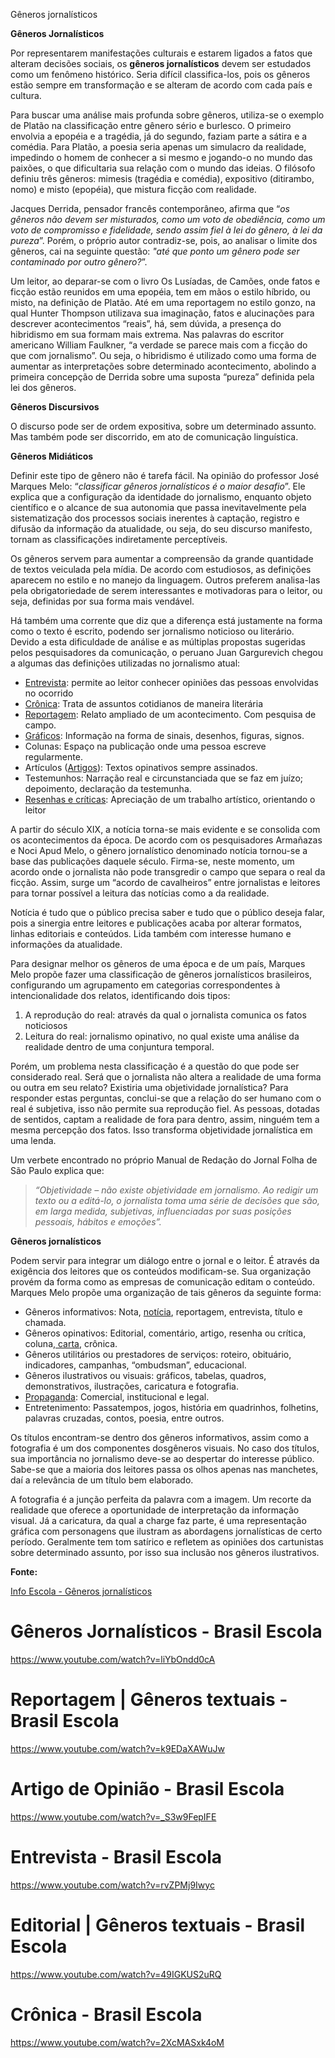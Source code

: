 Gêneros jornalísticos

**Gêneros Jornalísticos**

Por representarem manifestações culturais e estarem ligados a fatos que alteram decisões sociais, os **gêneros jornalísticos** devem ser estudados como um fenômeno histórico. Seria difícil classifica-los, pois os gêneros estão sempre em transformação e se alteram de acordo com cada país e cultura.

Para buscar uma análise mais profunda sobre gêneros, utiliza-se o exemplo de Platão na classificação entre gênero sério e burlesco. O primeiro envolvia a epopéia e a tragédia, já do segundo, faziam parte a sátira e a comédia. Para Platão, a poesia seria apenas um simulacro da realidade, impedindo o homem de conhecer a si mesmo e jogando-o no mundo das paixões, o que dificultaria sua relação com o mundo das ideias. O filósofo definiu três gêneros: mimesis (tragédia e comédia), expositivo (ditirambo, nomo) e misto (epopéia), que mistura ficção com realidade.

Jacques Derrida, pensador francês contemporâneo, afirma que “*os gêneros não devem ser misturados, como um voto de obediência, como um voto de compromisso e fidelidade, sendo assim fiel à lei do gênero, à lei da pureza*”. Porém, o próprio autor contradiz-se, pois, ao analisar o limite dos gêneros, cai na seguinte questão: *"até que ponto um gênero pode ser contaminado por outro gênero?*”.

Um leitor, ao deparar-se com o livro Os Lusíadas, de Camões, onde fatos e ficção estão reunidos em uma epopéia, tem em mãos o estilo híbrido, ou misto, na definição de Platão. Até em uma reportagem no estilo gonzo, na qual Hunter Thompson utilizava sua imaginação, fatos e alucinações para descrever acontecimentos “reais”, há, sem dúvida, a presença do hibridismo em sua formam mais extrema. Nas palavras do escritor americano William Faulkner, “a verdade se parece mais com a ficção do que com jornalismo”. Ou seja, o hibridismo é utilizado como uma forma de aumentar as interpretações sobre determinado acontecimento, abolindo a primeira concepção de Derrida sobre uma suposta “pureza” definida pela lei dos gêneros.

**Gêneros Discursivos**

O discurso pode ser de ordem expositiva, sobre um determinado assunto. Mas também pode ser discorrido, em ato de comunicação linguística.

**Gêneros Midiáticos**

Definir este tipo de gênero não é tarefa fácil. Na opinião do professor José Marques Melo: “*classificar gêneros jornalísticos é o maior desafio*”. Ele explica que a configuração da identidade do jornalismo, enquanto objeto científico e o alcance de sua autonomia que passa inevitavelmente pela sistematização dos processos sociais inerentes à captação, registro e difusão da informação da atualidade, ou seja, do seu discurso manifesto, tornam as classificações indiretamente perceptíveis.

Os gêneros servem para aumentar a compreensão da grande quantidade de textos veiculada pela mídia. De acordo com estudiosos, as definições aparecem no estilo e no manejo da linguagem. Outros preferem analisa-las pela obrigatoriedade de serem interessantes e motivadoras para o leitor, ou seja, definidas por sua forma mais vendável.

Há também uma corrente que diz que a diferença está justamente na forma como o texto é escrito, podendo ser jornalismo noticioso ou literário. Devido a esta dificuldade de análise e as múltiplas propostas sugeridas pelos pesquisadores da comunicação, o peruano Juan Gargurevich chegou a algumas das definições utilizadas no jornalismo atual:

- [Entrevista](https://www.todamateria.com.br/genero-textual-entrevista/): permite ao leitor conhecer opiniões das pessoas envolvidas no ocorrido
- [Crônica](https://www.todamateria.com.br/cronica/): Trata de assuntos cotidianos de maneira literária
- [Reportagem](https://www.todamateria.com.br/genero-textual-reportagem/): Relato ampliado de um acontecimento. Com pesquisa de campo.
- [Gráficos](https://www.todamateria.com.br/texto-jornalistico/): Informação na forma de sinais, desenhos, figuras, signos.
- Colunas: Espaço na publicação onde uma pessoa escreve regularmente.
- Artículos ([Artigos](https://www.todamateria.com.br/artigo-de-opiniao/)): Textos opinativos sempre assinados.
- Testemunhos: Narração real e circunstanciada que se faz em juízo; depoimento, declaração da testemunha.
- [Resenhas e críticas](https://www.todamateria.com.br/resenha-critica/): Apreciação de um trabalho artístico, orientando o leitor

A partir do século XIX, a notícia torna-se mais evidente e se consolida com os acontecimentos da época. De acordo com os pesquisadores Armañazas e Noci Apud Melo, o gênero jornalístico denominado notícia tornou-se a base das publicações daquele século. Firma-se, neste momento, um acordo onde o jornalista não pode transgredir o campo que separa o real da ficção. Assim, surge um “acordo de cavalheiros” entre jornalistas e leitores para tornar possível a leitura das notícias como a da realidade.

Notícia é tudo que o público precisa saber e tudo que o público deseja falar, pois a sinergia entre leitores e publicações acaba por alterar formatos, linhas editoriais e conteúdos. Lida também com interesse humano e informações da atualidade.

Para designar melhor os gêneros de uma época e de um país, Marques Melo propõe fazer uma classificação de gêneros jornalísticos brasileiros, configurando um agrupamento em categorias correspondentes à intencionalidade dos relatos, identificando dois tipos:

1. A reprodução do real: através da qual o jornalista comunica os fatos noticiosos
2. Leitura do real: jornalismo opinativo, no qual existe uma análise da realidade dentro de uma conjuntura temporal.

Porém, um problema nesta classificação é a questão do que pode ser considerado real. Será que o jornalista não altera a realidade de uma forma ou outra em seu relato? Existiria uma objetividade jornalística? Para responder estas perguntas, conclui-se que a relação do ser humano com o real é subjetiva, isso não permite sua reprodução fiel. As pessoas, dotadas de sentidos, captam a realidade de fora para dentro, assim, ninguém tem a mesma percepção dos fatos. Isso transforma objetividade jornalística em uma lenda.

Um verbete encontrado no próprio Manual de Redação do Jornal Folha de São Paulo explica que:

> *“Objetividade – não existe objetividade em jornalismo. Ao redigir um texto ou a editá-lo, o jornalista toma uma série de decisões que são, em larga medida, subjetivas, influenciadas por suas posições pessoais, hábitos e emoções”.*

**Gêneros jornalísticos**

Podem servir para integrar um diálogo entre o jornal e o leitor. É através da exigência dos leitores que os conteúdos modificam-se. Sua organização provém da forma como as empresas de comunicação editam o conteúdo. Marques Melo propõe uma organização de tais gêneros da seguinte forma:

- Gêneros informativos: Nota, [notícia](https://www.todamateria.com.br/genero-textual-noticia/), reportagem, entrevista, título e chamada.
- Gêneros opinativos: Editorial, comentário, artigo, resenha ou crítica, coluna,[ carta](https://www.todamateria.com.br/carta-do-leitor/), crônica.
- Gêneros utilitários ou prestadores de serviços: roteiro, obituário, indicadores, campanhas, “ombudsman”, educacional.
- Gêneros ilustrativos ou visuais: gráficos, tabelas, quadros, demonstrativos, ilustrações, caricatura e fotografia.
- [Propaganda](https://www.todamateria.com.br/texto-publicitario/): Comercial, institucional e legal.
- Entretenimento: Passatempos, jogos, história em quadrinhos, folhetins, palavras cruzadas, contos, poesia, entre outros.

Os títulos encontram-se dentro dos gêneros informativos, assim como a fotografia é um dos componentes dosgêneros visuais. No caso dos títulos, sua importância no jornalismo deve-se ao despertar do interesse público. Sabe-se que a maioria dos leitores passa os olhos apenas nas manchetes, daí a relevância de um título bem elaborado.

A fotografia é a junção perfeita da palavra com a imagem. Um recorte da realidade que oferece a oportunidade de interpretação da informação visual. Já a caricatura, da qual a charge faz parte, é uma representação gráfica com personagens que ilustram as abordagens jornalísticas de certo período. Geralmente tem tom satírico e refletem as opiniões dos cartunistas sobre determinado assunto, por isso sua inclusão nos gêneros ilustrativos.

**Fonte:**

[Info Escola - Gêneros jornalísticos](https://www.infoescola.com/jornalismo/generos-jornalisticos/)

# Gêneros Jornalísticos - Brasil Escola

https://www.youtube.com/watch?v=liYbOndd0cA

# Reportagem | Gêneros textuais - Brasil Escola

https://www.youtube.com/watch?v=k9EDaXAWuJw

# Artigo de Opinião - Brasil Escola

https://www.youtube.com/watch?v=_S3w9FepIFE

# Entrevista - Brasil Escola

https://www.youtube.com/watch?v=rvZPMj9Iwyc

# Editorial | Gêneros textuais - Brasil Escola

https://www.youtube.com/watch?v=49IGKUS2uRQ

# Crônica - Brasil Escola

https://www.youtube.com/watch?v=2XcMASxk4oM

